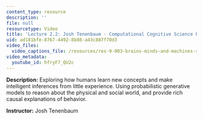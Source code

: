 ```yaml
---
content_type: resource
description: ''
file: null
resourcetype: Video
title: 'Lecture 2.2: Josh Tenenbaum - Computational Cognitive Science Part 2'
uid: ad181bfe-8767-4492-8b88-a43c887f70d3
video_files:
  video_captions_file: /resources/res-9-003-brains-minds-and-machines-summer-course-summer-2015/unit-2.-modeling-human-cognition/lecture-2.2-josh-tenenbaum-computational-cognitive-science-part-2/hfryF7_QU2c.vtt
video_metadata:
  youtube_id: hfryF7_QU2c
---
```


**Description:** Exploring how humans learn new concepts and make intelligent inferences from little experience. Using probabilistic generative models to reason about the physical and social world, and provide rich causal explanations of behavior.

**Instructor:** Josh Tenenbaum